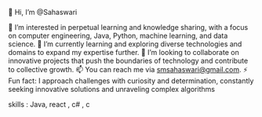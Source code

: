 👋 Hi, I’m @Sahaswari

👀 I’m interested in perpetual learning and knowledge sharing, with a focus on computer engineering, Java, Python, machine learning, and data science.
🌱 I’m currently learning and exploring diverse technologies and domains to expand my expertise further.
💞️ I’m looking to collaborate on innovative projects that push the boundaries of technology and contribute to collective growth.
📫 You can reach me via smsahaswari@gmail.com.
⚡ Fun fact: I approach challenges with curiosity and determination, constantly seeking innovative solutions and unraveling complex algorithms

skills : Java, react , c# , c

<!---
Sahaswari/Sahaswari is a ✨ special ✨ repository because its `README.md` (this file) appears on your GitHub profile.
You can click the Preview link to take a look at your changes.
--->
